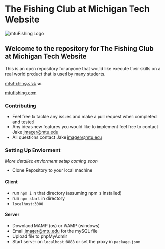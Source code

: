 # The Fishing Club at Michigan Tech Website
![mtuFishing Logo](http://mtufishing.club/images/logo.png)

## Welcome to the repository for The Fishing Club at Michigan Tech Website
This is an open repository for anyone that would like execute their skills on a real world product that is used by many students. 

[mtufishing.club](http://mtufishing.club) **or**

[mtufishing.com](http://mtufishing.com) 

### Contributing
- Feel free to tackle any issues and make a pull request when completed and tested
- Any ideas new features you would like to implement feel free to contact Jake jmager@mtu.edu
- All questions contact Jake jmager@mtu.edu


### Setting Up Enviorment
*More detailed enviorment setup coming soon*

- Clone Repository to your local machine
#### Client
- run `npm i` in that directory (assuming npm is installed) 
- run `npm start` in directory
- `localhost:3000`
#### Server
- Downlaod MAMP (os) or WAMP (windows)
- Email jmager@mtu.edu for the mySQL file
- Upload file to phpMyAdmin
- Start server on `localhost:8888` or set the proxy in `package.json`
